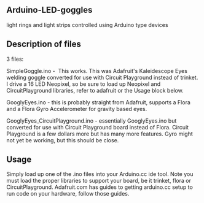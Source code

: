 ## Arduino-LED-goggles
light rings and light strips controlled using Arduino type devices

## Description of files

3 files:

SimpleGoggle.ino -  This works. This was Adafruit's Kaleidescope Eyes welding goggle converted for use with Circuit Playground instead of trinket. I drive a 16 LED Neopixel, so be sure to load up Neopixel and CircuitPlayground libraries, refer to adafruit or the Usage block below.

GooglyEyes.ino  - this is probably straight from Adafruit, supports a Flora and a Flora Gyro Accelerometer for gravity based eyes.

GooglyEyes_CircuitPlayground.ino - essentially GooglyEyes.ino but converted for use with Circuit Playground board instead of Flora. Circuit Playground is a few dollars more but has many more features.  Gyro might not yet be working, but this should be close.

## Usage

Simply load up one of the .ino files into your Arduino.cc ide tool. Note you must load the proper libraries to support your board, be it trinket, flora or CircuitPlayground. Adafruit.com has guides to getting arduino.cc setup to run code on your hardware, follow those guides.
